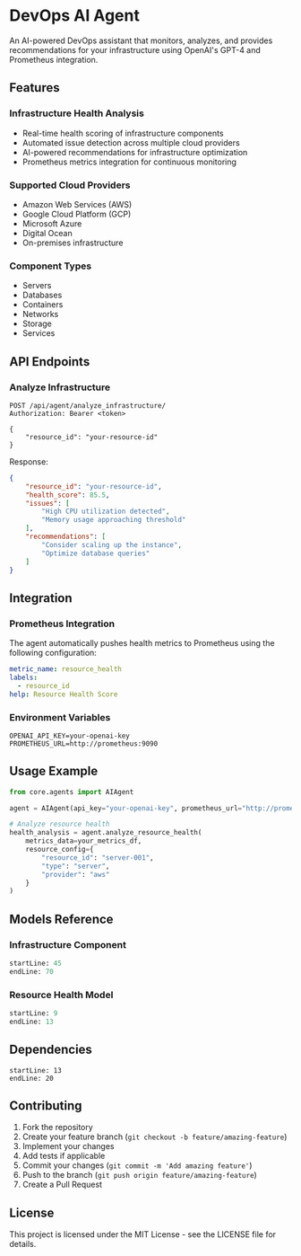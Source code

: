 # DevOps AI Agent

An AI-powered DevOps assistant that monitors, analyzes, and provides recommendations for your infrastructure using OpenAI's GPT-4 and Prometheus integration.

## Features

### Infrastructure Health Analysis
- Real-time health scoring of infrastructure components
- Automated issue detection across multiple cloud providers
- AI-powered recommendations for infrastructure optimization
- Prometheus metrics integration for continuous monitoring

### Supported Cloud Providers
- Amazon Web Services (AWS)
- Google Cloud Platform (GCP)
- Microsoft Azure
- Digital Ocean
- On-premises infrastructure

### Component Types
- Servers
- Databases
- Containers
- Networks
- Storage
- Services

## API Endpoints

### Analyze Infrastructure
```http
POST /api/agent/analyze_infrastructure/
Authorization: Bearer <token>

{
    "resource_id": "your-resource-id"
}
```

Response:
```json
{
    "resource_id": "your-resource-id",
    "health_score": 85.5,
    "issues": [
        "High CPU utilization detected",
        "Memory usage approaching threshold"
    ],
    "recommendations": [
        "Consider scaling up the instance",
        "Optimize database queries"
    ]
}
```

## Integration

### Prometheus Integration
The agent automatically pushes health metrics to Prometheus using the following configuration:

```yaml
metric_name: resource_health
labels:
  - resource_id
help: Resource Health Score
```

### Environment Variables
```
OPENAI_API_KEY=your-openai-key
PROMETHEUS_URL=http://prometheus:9090
```

## Usage Example

```python
from core.agents import AIAgent

agent = AIAgent(api_key="your-openai-key", prometheus_url="http://prometheus:9090")

# Analyze resource health
health_analysis = agent.analyze_resource_health(
    metrics_data=your_metrics_df,
    resource_config={
        "resource_id": "server-001",
        "type": "server",
        "provider": "aws"
    }
)
```

## Models Reference

### Infrastructure Component
```python
startLine: 45
endLine: 70
```

### Resource Health Model
```python
startLine: 9
endLine: 13
```

## Dependencies
```
startLine: 13
endLine: 20
```

## Contributing

1. Fork the repository
2. Create your feature branch (`git checkout -b feature/amazing-feature`)
3. Implement your changes
4. Add tests if applicable
5. Commit your changes (`git commit -m 'Add amazing feature'`)
6. Push to the branch (`git push origin feature/amazing-feature`)
7. Create a Pull Request

## License

This project is licensed under the MIT License - see the LICENSE file for details.
```